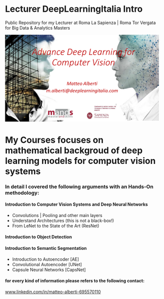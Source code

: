 # Lecturer DeepLearningItalia Intro
Public Repository for my Lecturer at Roma La Sapienza | Roma Tor Vergata for Big Data & Analytics Masters


![](images/MDBS.png) 

# My Courses focuses on mathematical backgroud of deep learning models for computer vision systems

### In detail I covered the following arguments with an Hands-On methodology:

#### Introduction to Computer Vision Systems and Deep Neural Networks
  - Convolutions | Pooling and other main layers
  - Understand Architectures (this is not a black-box!)
  - From LeNet to the State of the Art (ResNet)

#### Introduction to Object Detection 

#### Introduction to Semantic Segmentation
  - Introduction to Autoencoder [AE]
  - Convolutional Autoencoder [UNet]
  - Capsule Neural Networks [CapsNet]

#### for every kind of information please refers to the following contact:

www.linkedin.com/in/matteo-alberti-695570110
